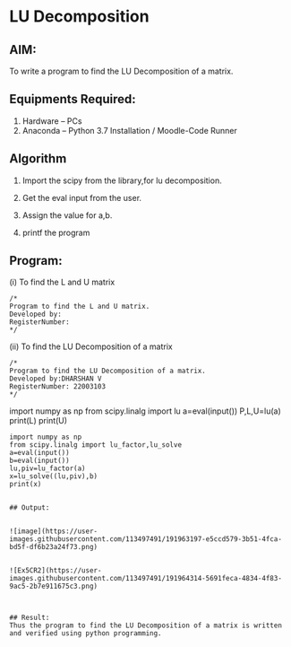 # LU Decomposition 

## AIM:
To write a program to find the LU Decomposition of a matrix.

## Equipments Required:
1. Hardware – PCs
2. Anaconda – Python 3.7 Installation / Moodle-Code Runner

## Algorithm

1. Import the scipy from the library,for lu decomposition.

2. Get the eval input from the user.

3. Assign the value for a,b.

4. printf the program

## Program:
(i) To find the L and U matrix
```
/*
Program to find the L and U matrix.
Developed by: 
RegisterNumber: 
*/
```
(ii) To find the LU Decomposition of a matrix
```
/*
Program to find the LU Decomposition of a matrix.
Developed by:DHARSHAN V 
RegisterNumber: 22003103
*/
```
import numpy as np
from scipy.linalg import lu
a=eval(input())
P,L,U=lu(a)
print(L)
print(U)

```
import numpy as np
from scipy.linalg import lu_factor,lu_solve
a=eval(input())
b=eval(input())
lu,piv=lu_factor(a)
x=lu_solve((lu,piv),b)
print(x)


## Output:


![image](https://user-images.githubusercontent.com/113497491/191963197-e5ccd579-3b51-4fca-bd5f-df6b23a24f73.png)


![Ex5CR2](https://user-images.githubusercontent.com/113497491/191964314-5691feca-4834-4f83-9ac5-2b7e911675c3.png)



## Result:
Thus the program to find the LU Decomposition of a matrix is written and verified using python programming.

